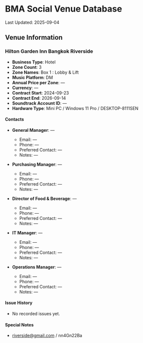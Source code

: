 # BMA Social Venue Database

Last Updated: 2025-09-04

## Venue Information

### Hilton Garden Inn Bangkok Riverside
- **Business Type**: Hotel
- **Zone Count**: 3
- **Zone Names**: Box 1 : Lobby & Lift
- **Music Platform**: DM
- **Annual Price per Zone**: —
- **Currency**: —
- **Contract Start**: 2024-09-23
- **Contract End**: 2026-09-14
- **Soundtrack Account ID**: —
- **Hardware Type**: Mini PC / Windows 11 Pro / DESKTOP-8111SEN

#### Contacts
- **General Manager**: —
  - Email: —
  - Phone: —
  - Preferred Contact: —
  - Notes: —

- **Purchasing Manager**: —
  - Email: —
  - Phone: —
  - Preferred Contact: —
  - Notes: —

- **Director of Food & Beverage**: —
  - Email: —
  - Phone: —
  - Preferred Contact: —
  - Notes: —

- **IT Manager**: —
  - Email: —
  - Phone: —
  - Preferred Contact: —
  - Notes: —

- **Operations Manager**: —
  - Email: —
  - Phone: —
  - Preferred Contact: —
  - Notes: —

#### Issue History
- No recorded issues yet.

#### Special Notes
- riverside@gmail.com / nn4Gn22Ba
